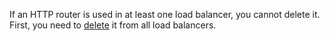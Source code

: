 If an HTTP router is used in at least one load balancer, you cannot delete it. First, you need to [delete](../../application-load-balancer/operations/application-load-balancer-update.md) it from all load balancers.